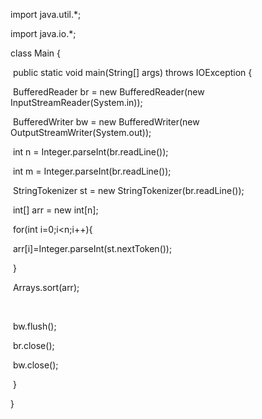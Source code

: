 import java.util.*;

import java.io.*;

class Main {

​    public static void main(String[] args) throws IOException {

​        BufferedReader br = new BufferedReader(new InputStreamReader(System.in));

​        BufferedWriter bw = new BufferedWriter(new OutputStreamWriter(System.out));

​        int n = Integer.parseInt(br.readLine());

​        int m = Integer.parseInt(br.readLine());

​        StringTokenizer st = new StringTokenizer(br.readLine());

​        int[] arr = new int[n];

​        for(int i=0;i<n;i++){

​            arr[i]=Integer.parseInt(st.nextToken());

​        }

​        Arrays.sort(arr);

​        

​        bw.flush();

​        br.close();

​        bw.close();

​    }

}